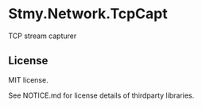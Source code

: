 # Stmy.Network.TcpCapt

TCP stream capturer

## License

MIT license.

See NOTICE.md for license details of thirdparty libraries.